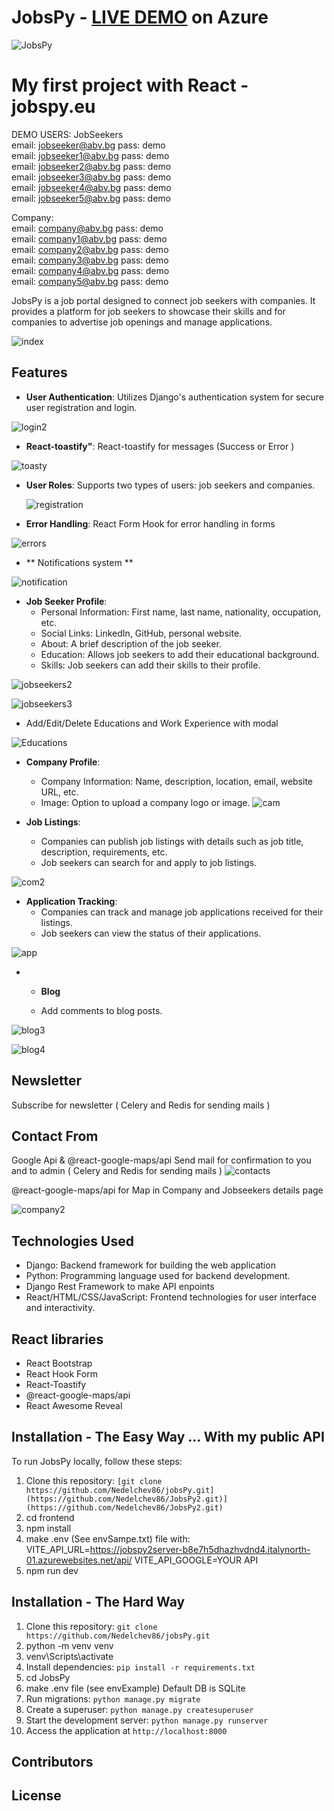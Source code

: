 # JobsPy - <a href="https://www.jobspy.eu/" target="_blank">LIVE DEMO</a> on Azure 




![JobsPy](https://github.com/user-attachments/assets/55392e2d-1fb3-43e6-a1c8-2c772c84a830)

# My first project with React  - jobspy.eu

DEMO USERS:
JobSeekers\
email: jobseeker@abv.bg   pass: demo\
email: jobseeker1@abv.bg  pass: demo\
email: jobseeker2@abv.bg  pass: demo\
email: jobseeker3@abv.bg  pass: demo\
email: jobseeker4@abv.bg  pass: demo\
email: jobseeker5@abv.bg  pass: demo

Company:\
email: company@abv.bg pass: demo\
email: company1@abv.bg pass: demo\
email: company2@abv.bg pass: demo\
email: company3@abv.bg pass: demo\
email: company4@abv.bg pass: demo\
email: company5@abv.bg pass: demo


JobsPy is a job portal designed to connect job seekers with companies. It provides a platform for job seekers to showcase their skills and for companies to advertise job openings and manage applications.

![index](https://github.com/user-attachments/assets/01326894-56c0-44c0-91e1-ffe426d4bc3c)



## Features

- **User Authentication**: Utilizes Django's  authentication system for secure user registration and login.

![login2](https://github.com/user-attachments/assets/4b382429-552a-44bf-b50e-e37a92e669a4)




- **React-toastify"**: React-toastify for messages (Success or Error )
  
![toasty](https://github.com/user-attachments/assets/ba87d8f9-fa79-4f2e-817a-e3b03980744e)



- **User Roles**: Supports two types of users: job seekers and companies.
  
  ![registration](https://github.com/user-attachments/assets/c21e3522-62b4-49d4-88ba-d0b70ad47bb7)

  
- **Error Handling**: React Form Hook for error handling in forms

![errors](https://github.com/user-attachments/assets/ad9539a8-454a-4161-a9c5-7a6f0a528d91)



- ** Notifications system **
 
![notification](https://github.com/user-attachments/assets/c6263d00-2be3-4e62-855d-6e53ce2e2c60)




   
- **Job Seeker Profile**:
  - Personal Information: First name, last name, nationality, occupation, etc.
  - Social Links: LinkedIn, GitHub, personal website.
  - About: A brief description of the job seeker.
  - Education: Allows job seekers to add their educational background.
  - Skills: Job seekers can add their skills to their profile.

![jobseekers2](https://github.com/user-attachments/assets/6d6330c0-53bf-48d5-b0cf-49dfafb7f8be)

![jobseekers3](https://github.com/user-attachments/assets/6c5255b7-2380-46d1-8094-ebf7321c77d9)






 - Add/Edit/Delete Educations and Work  Experience with modal

![Educations](https://github.com/user-attachments/assets/ada039cc-b7fe-46f0-a65d-1e3a77f6519b)




  
- **Company Profile**:
  - Company Information: Name, description, location, email, website URL, etc.
  - Image: Option to upload a company logo or image.
    ![cam](https://github.com/user-attachments/assets/f6cf6307-3189-4773-8ae1-610c7eff7afa)


    
- **Job Listings**:
  - Companies can publish job listings with details such as job title, description, requirements, etc.
  - Job seekers can search for and apply to job listings.
 
![com2](https://github.com/user-attachments/assets/1e321605-cbf0-4173-8601-4e2aabe97b8e)


- **Application Tracking**:
  - Companies can track and manage job applications received for their listings.
  - Job seekers can view the status of their applications.

![app](https://github.com/user-attachments/assets/81d25619-b931-4d7a-adca-c52bd0b5618c)



 
- - **Blog**

  - Add comments to blog posts.

![blog3](https://github.com/user-attachments/assets/8e47de15-b1a9-49f2-80d2-94fc3a986028)

![blog4](https://github.com/user-attachments/assets/a090eb53-d6d7-4a25-bd3e-859f9d735477)







## Newsletter
  Subscribe for newsletter ( Celery and Redis for sending mails )



## Contact From
  Google Api & @react-google-maps/api
  Send mail for confirmation to you and to admin ( Celery and Redis for sending mails )
![contacts](https://github.com/user-attachments/assets/3828eec5-9786-4793-9369-3ab46d6848d5)


@react-google-maps/api for Map in Company and Jobseekers details page

![company2](https://github.com/user-attachments/assets/a9feb2b0-5ea0-4659-8415-41aa36ba4162)

  


## Technologies Used

- Django: Backend framework for building the web application
- Python: Programming language used for backend development.
- Django Rest Framework to make API enpoints
- React/HTML/CSS/JavaScript: Frontend technologies for user interface and interactivity.

##  React  libraries 
- React Bootstrap 
- React Hook Form
- React-Toastify 
- @react-google-maps/api
- React Awesome Reveal





## Installation - The Easy Way ... With my public API


To run JobsPy locally, follow these steps:

1. Clone this repository: `[git clone https://github.com/Nedelchev86/jobsPy.git](https://github.com/Nedelchev86/JobsPy2.git)](https://github.com/Nedelchev86/JobsPy2.git)`
2. cd frontend
3. npm install
4. make .env (See envSampe.txt) file with:
VITE_API_URL=https://jobspy2server-b8e7h5dhazhvdnd4.italynorth-01.azurewebsites.net/api/
VITE_API_GOOGLE=YOUR API
5. npm run dev

## Installation - The Hard Way
1.  Clone this repository: `git clone https://github.com/Nedelchev86/jobsPy.git`
2.  python -m venv venv
3.  venv\Scripts\activate
4. Install dependencies: `pip install -r requirements.txt`
5. cd JobsPy
6. make .env file (see envExample) Default DB is SQLite
7. Run migrations: `python manage.py migrate`
8. Create a superuser: `python manage.py createsuperuser`
9. Start the development server: `python manage.py runserver`
10. Access the application at `http://localhost:8000`


   

## Contributors



## License


